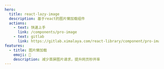 ```yaml
---
hero:
  title: react-lazy-image
  description: 基于react的图片懒加载组件
  actions:
    - text: 快速上手
      link: /components/pro-image
    - text: gitlab
      link: https://gitlab.ximalaya.com/react-library/component/pro-image
features:
  - title: 图片懒加载
    emoji: 🚀
    description: 减少首屏图片请求，提升网页秒开率
---
```

